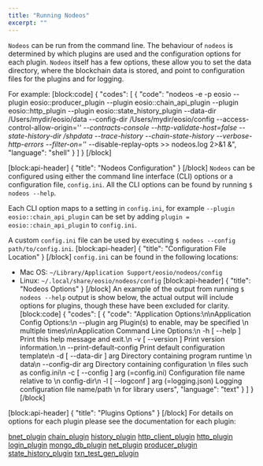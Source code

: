 ```yaml
---
title: "Running Nodeos"
excerpt: ""
---
```

`Nodeos` can be run from the command line.  The behaviour of `nodeos` is determined by which plugins are used and the configuration options for each plugin. `Nodeos` itself has a few options, these allow you to set the data directory, where the blockchain data is stored, and point to configuration files for the plugins and for logging. 

For example:
[block:code]
{
  "codes": [
    {
      "code": "nodeos -e -p eosio --plugin eosio::producer_plugin --plugin eosio::chain_api_plugin --plugin eosio::http_plugin --plugin eosio::state_history_plugin --data-dir /Users/mydir/eosio/data --config-dir /Users/mydir/eosio/config --access-control-allow-origin='*' --contracts-console --http-validate-host=false --state-history-dir /shpdata --trace-history --chain-state-history --verbose-http-errors --filter-on='*' --disable-replay-opts >> nodeos.log 2>&1 &",
      "language": "shell"
    }
  ]
}
[/block]

[block:api-header]
{
  "title": "Nodeos Configuration"
}
[/block]
`Nodeos` can be configured using either the command line interface (CLI) options or a configuration file, `config.ini`. All the CLI options can be found by running `$ nodeos --help`.

Each CLI option maps to a setting in `config.ini`, for example `--plugin eosio::chain_api_plugin` can be set by adding `plugin = eosio::chain_api_plugin` to `config.ini`.

A custom `config.ini` file can be used by executing `$ nodeos --config path/to/config.ini`.
[block:api-header]
{
  "title": "Configuration File Location"
}
[/block]
`config.ini` can be found in the following locations:
- Mac OS: `~/Library/Application Support/eosio/nodeos/config`
- Linux: `~/.local/share/eosio/nodeos/config`
[block:api-header]
{
  "title": "Nodeos Options"
}
[/block]
An example of the output from running  `$ nodeos --help` output is show below, the actual output will include options for plugins, though these have been excluded for clarity. 
[block:code]
{
  "codes": [
    {
      "code": "Application Options:\n\nApplication Config Options:\n  --plugin arg                          Plugin(s) to enable, may be specified \n                                        multiple times\n\nApplication Command Line Options:\n  -h [ --help ]                         Print this help message and exit.\n  -v [ --version ]                      Print version information.\n  --print-default-config                Print default configuration template\n  -d [ --data-dir ] arg                 Directory containing program runtime \n                                        data\n  --config-dir arg                      Directory containing configuration \n                                        files such as config.ini\n  -c [ --config ] arg (=config.ini)     Configuration file name relative to \n                                        config-dir\n  -l [ --logconf ] arg (=logging.json)  Logging configuration file name/path \n                                        for library users",
      "language": "text"
    }
  ]
}
[/block]

[block:api-header]
{
  "title": "Plugins Options"
}
[/block]
For details on options for each plugin please see the documentation for each plugin:

[bnet_plugin](doc:bnet_plugin) 
[chain_plugin](doc:chain_plugin)
[history_plugin](doc:history_plugin) 
[http_client_plugin](doc:http_client_plugin)
[http_plugin](doc:http_plugin) 
[login_plugin](doc:login_plugin)
[mongo_db_plugin](doc:mongo_db_plugin)
[net_plugin](doc:net_plugin)
[producer_plugin](doc:producer_plugin)
[state_history_plugin](doc:state_history_plugin)
[txn_test_gen_plugin](doc:txn_test_gen_plugin)